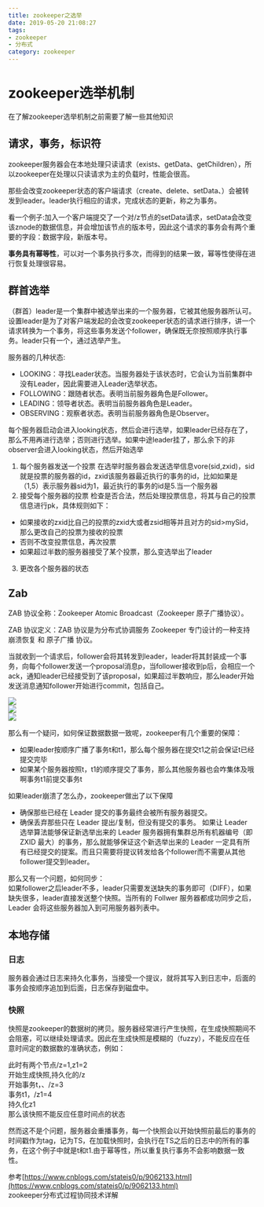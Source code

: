 ```yaml
---
title: zookeeper之选举
date: 2019-05-20 21:08:27
tags: 
- zookeeper
- 分布式
category: zookeeper
---
```


# zookeeper选举机制

在了解zookeeper选举机制之前需要了解一些其他知识

## 请求，事务，标识符
zookeeper服务器会在本地处理只读请求（exists、getData、getChildren），所以zookeeper在处理以只读请求为主的负载时，性能会很高。

那些会改变zookeeper状态的客户端请求（create、delete、setData、）会被转发到leader。leader执行相应的请求，完成状态的更新，称之为事务。

看一个例子:加入一个客户端提交了一个对/z节点的setData请求，setData会改变该znode的数据信息，并会增加该节点的版本号，因此这个请求的事务会有两个重要的字段：数据字段，新版本号。
<!--more-->
**事务具有幂等性**，可以对一个事务执行多次，而得到的结果一致，幂等性使得在进行恢复处理很容易。

## 群首选举

（群首）leader是一个集群中被选举出来的一个服务器，它被其他服务器所认可。设置leader是为了对客户端发起的会改变zookeeper状态的请求进行排序，讲一个请求转换为一个事务，将这些事务发送个follower，确保既无奈按照顺序执行事务。leader只有一个，通过选举产生。

服务器的几种状态:
- LOOKING：寻找Leader状态。当服务器处于该状态时，它会认为当前集群中没有Leader，因此需要进入Leader选举状态。
- FOLLOWING：跟随者状态。表明当前服务器角色是Follower。
- LEADING：领导者状态。表明当前服务器角色是Leader。
- OBSERVING：观察者状态。表明当前服务器角色是Observer。


每个服务器启动会进入looking状态，然后会进行选举，如果leader已经存在了，那么不用再进行选举；否则进行选举。如果中途leader挂了，那么余下的非observer会进入looking状态，然后开始选举
1. 每个服务器发送一个投票
  在选举时服务器会发送选举信息vore(sid,zxid)，sid就是投票的服务器的id，zxid该服务器最近执行的事务的id，比如如果是（1,5）表示服务器sid为1，最近执行的事务的id是5.当一个服务器
2. 接受每个服务器的投票
  检查是否合法，然后处理投票信息，将其与自己的投票信息进行pk，具体规则如下：
  - 如果接收的zxid比自己的投票的zxid大或者zsid相等并且对方的sid>mySid，那么更改自己的投票为接收的投票
  - 否则不改变投票信息，再次投票
  - 如果超过半数的服务器接受了某个投票，那么变选举出了leader
3. 更改各个服务器的状态


## Zab

ZAB 协议全称：Zookeeper Atomic Broadcast（Zookeeper 原子广播协议）。   

ZAB 协议定义：ZAB 协议是为分布式协调服务 Zookeeper 专门设计的一种支持 崩溃恢复 和 原子广播 协议。

当就收到一个请求后，follower会将其转发到leader，leader将其封装成一个事务，向每个follower发送一个proposal消息p，当follower接收到p后，会相应一个ack，通知leader已经接受到了该proposal，如果超过半数响应，那么leader开始发送消息通知follower开始进行commit，包括自己。

![](/zookeeper之选举/1.png)   
![](/zookeeper之选举/2.png)   
![](/zookeeper之选举/3.png)   

那么有一个疑问，如何保证数据数据一致呢，zookeeper有几个重要的保障：
- 如果leader按顺序广播了事务t和t1，那么每个服务器在提交t1之前会保证t已经提交完毕
- 如果某个服务器按照t，t1的顺序提交了事务，那么其他服务器也会咋集体及哦啊事务t1前提交事务t

如果leader崩溃了怎么办，zookeeper做出了以下保障
- 确保那些已经在 Leader 提交的事务最终会被所有服务器提交。
- 确保丢弃那些只在 Leader 提出/复制，但没有提交的事务。
如果让 Leader 选举算法能够保证新选举出来的 Leader 服务器拥有集群总所有机器编号（即 ZXID 最大）的事务，那么就能够保证这个新选举出来的 Leader 一定具有所有已经提交的提案。而且只需要将提议转发给各个follower而不需要从其他follower提交到leader。

那么又有一个问题，如何同步：   
如果follower之后leader不多，leader只需要发送缺失的事务即可（DIFF），如果缺失很多，leader直接发送整个快照。当所有的 Follwer 服务器都成功同步之后，Leader 会将这些服务器加入到可用服务器列表中。


## 本地存储

### 日志
服务器会通过日志来持久化事务，当接受一个提议，就将其写入到日志中，后面的事务会按顺序追加到后面，日志保存到磁盘中。

### 快照

快照是zookeeper的数据树的拷贝。服务器经常进行产生快照，在生成快照期间不会阻塞，可以继续处理请求。因此在生成快照是模糊的（fuzzy），不能反应在任意时间定的数据数的准确状态，例如：

此时有两个节点/z=1,z1=2    
开始生成快照,持久化的/z   
开始事务t，、/z=3   
事务t1，/z1=4   
持久化z1   
那么该快照不能反应任意时间点的状态


然而这不是个问题，服务器会重播事务，每一个快照会以开始快照前最后的事务的时间戳作为tag，记为TS，在加载快照时，会执行在TS之后的日志中的所有的事务，在这个例子中就是t和t1.由于幂等性，所以重复执行事务不会影响数据一致性。



参考[https://www.cnblogs.com/stateis0/p/9062133.html](https://www.cnblogs.com/stateis0/p/9062133.html)   
zookeeper分布式过程协同技术详解